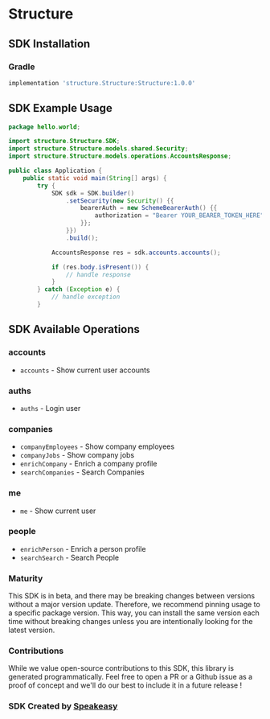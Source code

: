# Structure

<!-- Start SDK Installation -->
## SDK Installation

### Gradle

```groovy
implementation 'structure.Structure:Structure:1.0.0'
```
<!-- End SDK Installation -->

## SDK Example Usage
<!-- Start SDK Example Usage -->
```java
package hello.world;

import structure.Structure.SDK;
import structure.Structure.models.shared.Security;
import structure.Structure.models.operations.AccountsResponse;

public class Application {
    public static void main(String[] args) {
        try {
            SDK sdk = SDK.builder()
                .setSecurity(new Security() {{
                    bearerAuth = new SchemeBearerAuth() {{
                        authorization = "Bearer YOUR_BEARER_TOKEN_HERE";
                    }};
                }})
                .build();

            AccountsResponse res = sdk.accounts.accounts();

            if (res.body.isPresent()) {
                // handle response
            }
        } catch (Exception e) {
            // handle exception
        }
```
<!-- End SDK Example Usage -->

<!-- Start SDK Available Operations -->
## SDK Available Operations


### accounts

* `accounts` - Show current user accounts

### auths

* `auths` - Login user

### companies

* `companyEmployees` - Show company employees
* `companyJobs` - Show company jobs
* `enrichCompany` - Enrich a company profile
* `searchCompanies` - Search Companies

### me

* `me` - Show current user

### people

* `enrichPerson` - Enrich a person profile
* `searchSearch` - Search People
<!-- End SDK Available Operations -->

### Maturity

This SDK is in beta, and there may be breaking changes between versions without a major version update. Therefore, we recommend pinning usage 
to a specific package version. This way, you can install the same version each time without breaking changes unless you are intentionally 
looking for the latest version.

### Contributions

While we value open-source contributions to this SDK, this library is generated programmatically. 
Feel free to open a PR or a Github issue as a proof of concept and we'll do our best to include it in a future release !

### SDK Created by [Speakeasy](https://docs.speakeasyapi.dev/docs/using-speakeasy/client-sdks)
